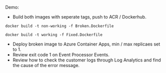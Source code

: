 Demo:

- Build both images with seperate tags, push to ACR / Dockerhub.


```docker build -t non-working -f Broken.Dockerfile ```

```docker build -t working -f Fixed.Dockerfile ```

- Deploy broken image to Azure Container Apps, min / max replicaes set to 1.
- Review exit code 1 on Event Processor Events.
- Review how to check the customer logs through Log Analytics and find the cause of the error message. 

